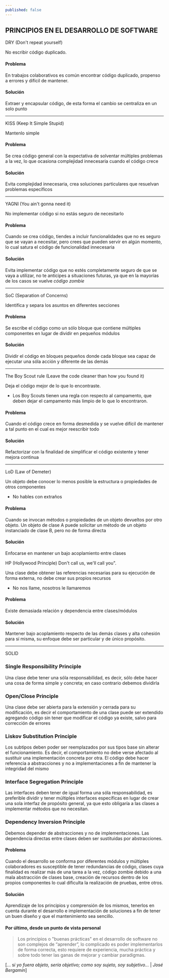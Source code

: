 ```yaml
---
published: false
---
```

## PRINCIPIOS EN EL DESARROLLO DE SOFTWARE


DRY (Don't repeat yourself)

No escribir código duplicado. 

#### Problema

En trabajos colaborativos es común encontrar código duplicado, propenso a errores y difícil de mantener. 

#### Solución

Extraer y encapsular código, de esta forma el cambio se centraliza en un solo punto

* * *


KISS (Keep It Simple Stupid)

Mantenlo simple

#### Problema

Se crea código general con la expectativa de solventar múltiples problemas a la vez, lo que ocasiona complejidad innecesaria cuando el código crece 

#### Solución

Evita complejidad innecesaria, crea soluciones particulares que resuelvan problemas específicos

* * *


YAGNI (You ain't gonna need it)

No implementar código si no estás seguro de necesitarlo

#### Problema

Cuando se crea código, tiendes a incluir funcionalidades que no es seguro que se vayan a necesitar, pero crees que pueden servir en algún momento, lo cual satura el código de funcionalidad innecesaria

#### Solución

Evita implementar código que no estés completamente seguro de que se vaya a utilizar, no te anticipes a situaciones futuras, ya que en la mayorías de los casos se vuelve *código zombie*

* * *


SoC (Separation of Concerns)

Identifica y separa los asuntos en diferentes secciones

#### Problema

Se escribe el código como un sólo bloque que contiene múltiples componentes en lugar de dividir en pequeños módulos 

#### Solución

Dividir el código en bloques pequeños donde cada bloque sea capaz de ejecutar una sóla acción y diferente de las demás

* * *


The Boy Scout rule (Leave the code cleaner than how you found it)

Deja el código mejor de lo que lo encontraste. 

* Los Boy Scouts tienen una regla con respecto al campamento, que deben dejar el campamento más limpio de lo que lo encontraron.

#### Problema

Cuando el código crece en forma desmedida y se vuelve difícil de mantener a tal punto en el cual es mejor reescribir todo

#### Solución

Refactorizar con la finalidad de simplificar el código existente y tener mejora continua

* * *


LoD (Law of Demeter)

Un objeto debe conocer lo menos posible la estructura o propiedades de otros componentes

* No hables con extraños

#### Problema

Cuando se invocan métodos o propiedades de un objeto devueltos por otro objeto. Un objeto de clase A puede solicitar un método de un objeto instanciado de clase B, pero no de forma directa 

#### Solución

Enfocarse en mantener un bajo acoplamiento entre clases 

HP (Hollywood Principle)  Don't call us, we'll call you".

Una clase debe obtener las referencias necesarias para su ejecución de forma externa, no debe crear sus propios recursos

* No nos llame, nosotros le llamaremos

#### Problema

Existe demasiada relación y dependencia entre clases/módulos

#### Solución

Mantener bajo acoplamiento respecto de las demás clases y alta cohesión para sí misma, su enfoque debe ser particular y de único propósito.

* * *


SOLID

### Single Responsibility Principle

Una clase debe tener una sóla responsabilidad, es decir, sólo debe hacer una cosa de forma simple y concreta; en caso contrario debemos dividirla

### Open/Close Principle

Una clase debe ser abierta para la extensión y cerrada para su modificación, es decir el comportamiento de una clase puede ser extendido agregando código sin tener que modificar el código ya existe, salvo para corrección de errores

### Liskov Substitution Principle

Los subtipos deben poder ser reemplazados por sus tipos base sin alterar el funcionamiento. Es decir, el comportamiento no debe verse afectado al sustituir una implementación concreta por otra. El código debe hacer referencia a abstracciones y no a implementaciones a fin de mantener la integridad del mismo

### Interface Segregation Principle

Las interfaces deben tener de igual forma una sóla responsabilidad, es preferible dividir y tener múltiples interfaces específicas en lugar de crear una sola interfaz de propósito general, ya que esto obligaría a las clases a implementar métodos que no necesitan. 

### Dependency Inversion Principle

Debemos depender de abstracciones y no de implementaciones. Las dependencia directas entre clases deben ser sustituidas por abstracciones.

#### Problema

Cuando el desarrollo se conforma por diferentes módulos y múltiples colaboradores es susceptible de tener redundancias de código, clases cuya finalidad es realizar más de una tarea a la vez, código zombie debido a una mala abstracción de clases base, creación de recursos dentro de los propios componentes lo cual dificulta la realización de pruebas, entre otros.

#### Solución

Aprendizaje de los principios y comprensión de los mismos, tenerlos en cuenta durante el desarrollo e implementación de soluciones a fin de tener un buen diseño y que el mantenimiento sea sencillo.



#### Por último, desde un punto de vista personal 


> Los principios o "buenas prácticas" en el desarrollo de software no son complejos de “aprender”, lo complicado es poder implementarlos de forma correcta, esto requiere de experiencia, mucha práctica y sobre todo tener las ganas de mejorar y cambiar paradigmas.


[... s*i yo fuera objeto, sería objetivo; como soy sujeto, soy subjetivo...* | *José Bergamín*]
